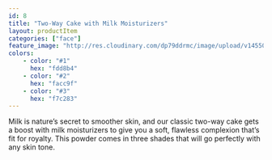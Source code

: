 ```yaml
---
id: 8
title: "Two-Way Cake with Milk Moisturizers"
layout: productItem
categories: ["face"]
feature_image: "http://res.cloudinary.com/dp79ddrmc/image/upload/v1455006447/products/twoWayCakeMilk.jpg"
colors:
    - color: "#1"
      hex: "fdd8b4"
    - color: "#2"
      hex: "facc9f"
    - color: "#3"
      hex: "f7c283"
---
```

Milk is nature’s secret to smoother skin, and our classic two-way cake gets a boost with milk moisturizers to give you a soft, flawless complexion that’s fit for royalty. This powder comes in three shades that will go perfectly with any skin tone.